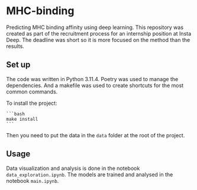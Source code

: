 # MHC-binding

Predicting MHC binding affinity using deep learning. This repository was created as part of the recruitment process for an internship position at Insta Deep. The deadline was short so it is more focused on the method than the results.

## Set up

The code was written in Python 3.11.4. Poetry was used to manage the dependencies. And a makefile was used to create shortcuts for the most common commands.

To install the project:

    ```bash
    make install
    ```

Then you need to put the data in the `data` folder at the root of the project.

## Usage

Data visualization and analysis is done in the notebook `data_exploration.ipynb`.
The models are trained and analysed in the notebook `main.ipynb`.
